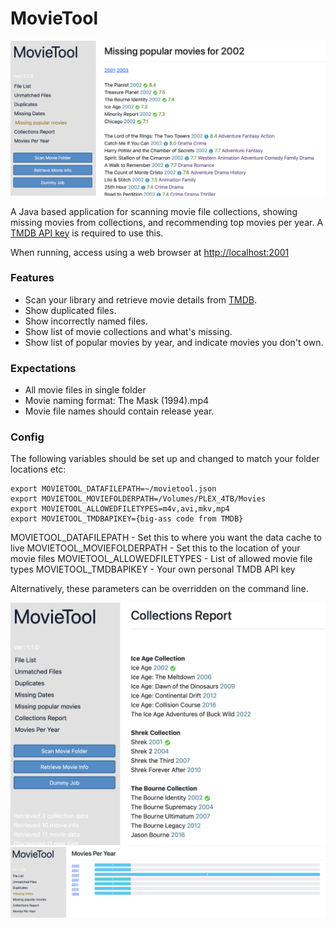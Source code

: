 # MovieTool

![Image example page](docs/image/movietool_missingpopular.png)

A Java based application for scanning movie file collections, showing missing movies from collections, and recommending top movies per year.
A [TMDB API key](https://developers.themoviedb.org/3/getting-started/introduction) is required to use this.

When running, access using a web browser at [http://localhost:2001](http://localhost:2001)

### Features
- Scan your library and retrieve movie details from [TMDB](https://www.themoviedb.org).
- Show duplicated files.
- Show incorrectly named files.
- Show list of movie collections and what's missing.
- Show list of popular movies by year, and indicate movies you don't own.

### Expectations
- All movie files in single folder
- Movie naming format: The Mask (1994).mp4
- Movie file names should contain release year.

### Config
The following variables should be set up and changed to match your folder locations etc:
```
export MOVIETOOL_DATAFILEPATH=~/movietool.json
export MOVIETOOL_MOVIEFOLDERPATH=/Volumes/PLEX_4TB/Movies
export MOVIETOOL_ALLOWEDFILETYPES=m4v,avi,mkv,mp4
export MOVIETOOL_TMDBAPIKEY={big-ass code from TMDB}
```
MOVIETOOL_DATAFILEPATH - Set this to where you want the data cache to live
MOVIETOOL_MOVIEFOLDERPATH - Set this to the location of your movie files
MOVIETOOL_ALLOWEDFILETYPES - List of allowed movie file types
MOVIETOOL_TMDBAPIKEY - Your own personal TMDB API key

Alternatively, these parameters can be overridden on the command line.

![Image example page](docs/image/movietool_collections.png)
![Image example page](docs/image/movietool_moviesperyear.png)

